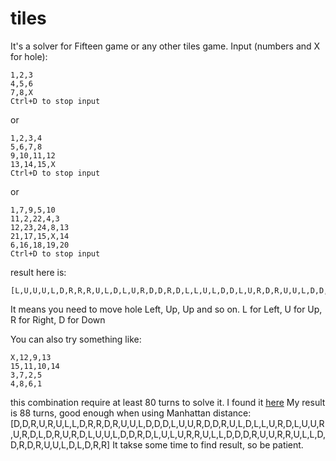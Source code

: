 # tiles

It's a solver for Fifteen game or any other tiles game.
Input (numbers and X for hole):

```
1,2,3
4,5,6
7,8,X
Ctrl+D to stop input
```
or
```
1,2,3,4
5,6,7,8
9,10,11,12
13,14,15,X
Ctrl+D to stop input
```
or
```
1,7,9,5,10
11,2,22,4,3
12,23,24,8,13
21,17,15,X,14
6,16,18,19,20
Ctrl+D to stop input
```
result here is:
```
[L,U,U,U,L,D,R,R,R,U,L,D,L,U,R,D,D,R,D,L,L,U,L,D,D,L,U,R,D,R,U,U,L,D,D,R,U,U,U,L,D,L,U,R,R,D,R,R,D,D,L,U,U,U,L,L,D,R,U,R,D,L,L,U,R,R,D,D,L,L,D,R,R,R,U,L,D,L,U,R,R,D,L,L,U,R,D,L,L,U,R,R,D,R]
```
It means you need to move hole Left, Up, Up and so on. L for Left, U for Up, R for Right, D for Down

You can also try something like:
```
X,12,9,13
15,11,10,14
3,7,2,5
4,8,6,1
```
this combination require at least 80 turns to solve it. I found it [here](http://kociemba.org/themen/fifteen/fifteensolver.html)
My result is 88 turns, good enough when using Manhattan distance:
[D,D,R,U,R,U,L,L,D,R,R,D,R,U,U,L,D,D,D,L,U,U,R,D,D,R,U,L,D,L,L,U,R,D,L,U,U,R,U,R,D,L,D,R,U,R,D,L,U,U,L,D,D,R,D,L,U,L,U,R,R,U,L,L,D,D,D,R,U,U,R,R,U,L,L,D,D,R,D,R,U,U,L,D,L,D,R,R]
It takse some time to find result, so be patient.
